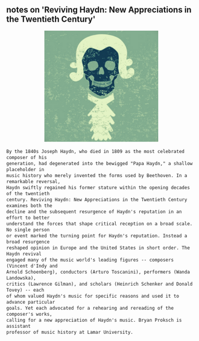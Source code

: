 ## notes on 'Reviving Haydn: New Appreciations in the Twentieth Century'

<p align="center">
  <img src="https://github.com/stan-alam/music/blob/develop/Haydn/lfOfHaydn/images/haydn.png" width="60%" height="60%">
</p>

```text
By the 1840s Joseph Haydn, who died in 1809 as the most celebrated composer of his
generation, had degenerated into the bewigged "Papa Haydn," a shallow placeholder in
music history who merely invented the forms used by Beethoven. In a remarkable reversal,
Haydn swiftly regained his former stature within the opening decades of the twentieth
century. Reviving Haydn: New Appreciations in the Twentieth Century examines both the
decline and the subsequent resurgence of Haydn's reputation in an effort to better
understand the forces that shape critical reception on a broad scale. No single person
or event marked the turning point for Haydn's reputation. Instead a broad resurgence
reshaped opinion in Europe and the United States in short order. The Haydn revival
engaged many of the music world's leading figures -- composers (Vincent d'Indy and
Arnold Schoenberg), conductors (Arturo Toscanini), performers (Wanda Landowska),
critics (Lawrence Gilman), and scholars (Heinrich Schenker and Donald Tovey) -- each
of whom valued Haydn's music for specific reasons and used it to advance particular
goals. Yet each advocated for a rehearing and rereading of the composer's works,
calling for a new appreciation of Haydn's music. Bryan Proksch is assistant
professor of music history at Lamar University.
```
